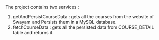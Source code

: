 The project contains two services :

1) getAndPersistCourseData : gets all the courses from the website of Swayam and Persists them in a MySQL database.
2) fetchCourseData : gets all the persisted data from COURSE_DETAIL table and returns it.
